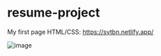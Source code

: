 # resume-project
My first page HTML/CSS: https://svtbn.netlify.app/

![image](https://user-images.githubusercontent.com/53861730/232701991-cc965f24-a572-4c00-a19b-09fa207f9c20.png)
